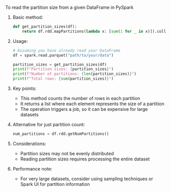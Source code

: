 To read the partition size from a given DataFrame in PySpark

1. Basic method:
   ```python
   def get_partition_sizes(df):
       return df.rdd.mapPartitions(lambda x: [sum(1 for _ in x)]).collect()
   ```

2. Usage:
   ```python
   # Assuming you have already read your DataFrame
   df = spark.read.parquet("path/to/your/data")
   
   partition_sizes = get_partition_sizes(df)
   print(f"Partition sizes: {partition_sizes}")
   print(f"Number of partitions: {len(partition_sizes)}")
   print(f"Total rows: {sum(partition_sizes)}")
   ```

3. Key points:
    - This method counts the number of rows in each partition
    - It returns a list where each element represents the size of a partition
    - The operation triggers a job, so it can be expensive for large datasets

4. Alternative for just partition count:
   ```python
   num_partitions = df.rdd.getNumPartitions()
   ```

5. Considerations:
    - Partition sizes may not be evenly distributed
    - Reading partition sizes requires processing the entire dataset

6. Performance note:
    - For very large datasets, consider using sampling techniques or Spark UI for partition information
